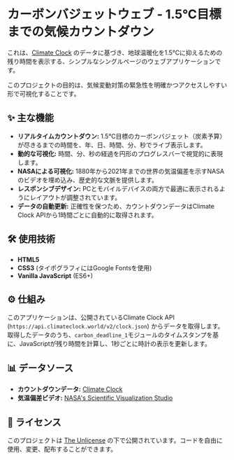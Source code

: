 # カーボンバジェットウェブ - 1.5℃目標までの気候カウントダウン

これは、[Climate Clock](https://climateclock.world/) のデータに基づき、地球温暖化を1.5℃に抑えるための残り時間を表示する、シンプルなシングルページのウェブアプリケーションです。

このプロジェクトの目的は、気候変動対策の緊急性を明確かつアクセスしやすい形で可視化することです。

## ✨ 主な機能

- **リアルタイムカウントダウン:** 1.5℃目標のカーボンバジェット（炭素予算）が尽きるまでの時間を、年、日、時間、分、秒でライブ表示します。
- **動的な可視化:** 時間、分、秒の経過を円形のプログレスバーで視覚的に表現します。
- **NASAによる可視化:** 1880年から2021年までの世界の気温偏差を示すNASAのビデオを埋め込み、歴史的な文脈を提供します。
- **レスポンシブデザイン:** PCとモバイルデバイスの両方で最適に表示されるようにレイアウトが調整されています。
- **データの自動更新:** 正確性を保つため、カウントダウンデータはClimate Clock APIから1時間ごとに自動的に取得されます。

## 🛠️ 使用技術

- **HTML5**
- **CSS3** (タイポグラフィにはGoogle Fontsを使用)
- **Vanilla JavaScript** (ES6+)

## ⚙️ 仕組み

このアプリケーションは、公開されているClimate Clock API (`https://api.climateclock.world/v2/clock.json`) からデータを取得します。取得したデータのうち、`carbon_deadline_1`モジュールのタイムスタンプを基に、JavaScriptが残り時間を計算し、1秒ごとに時計の表示を更新します。

## 📊 データソース

- **カウントダウンデータ:** [Climate Clock](https://climateclock.world/)
- **気温偏差ビデオ:** [NASA's Scientific Visualization Studio](https://www.youtube.com/watch?v=ACaPI2M4GyU)

## 📜 ライセンス

このプロジェクトは [The Unlicense](LICENSE) の下で公開されています。コードを自由に使用、変更、配布することができます。